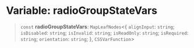 # Variable: radioGroupStateVars

> `const` **radioGroupStateVars**: `MapLeafNodes`\<\{ `alignInput`: `string`; `isDisabled`: `string`; `isInvalid`: `string`; `isReadOnly`: `string`; `isRequired`: `string`; `orientation`: `string`; \}, `CSSVarFunction`\>
